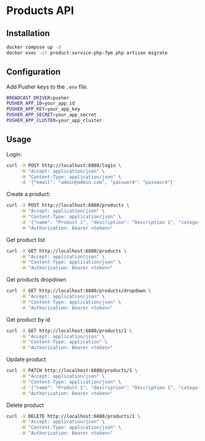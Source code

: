 # Products API

## Installation

```bash
docker compose up -d
docker exec -it product-service-php-fpm php artisan migrate
```

## Configuration

Add Pusher keys to the `.env` file.

```bash
BROADCAST_DRIVER=pusher
PUSHER_APP_ID=your_app_id
PUSHER_APP_KEY=your_app_key
PUSHER_APP_SECRET=your_app_secret
PUSHER_APP_CLUSTER=your_app_cluster
```

## Usage

Login:

```bash
curl -X POST http://localhost:6880/login \
     -H "Accept: application/json" \
     -H "Content-Type: application/json" \
     -d '{"email": "admin@admin.com", "password": "password"}'
```

Create a product:

```bash
curl -X POST http://localhost:6880/products \
     -H "Accept: application/json" \
     -H "Content-Type: application/json" \
     -d '{"name": "Product 1", "description": "Description 1", "category_id": 1, "status_id": 1, "country_id": 1}' \
     -H "Authorization: Bearer <token>"
```

Get product list

```bash
curl -X GET http://localhost:6880/products \
     -H "Accept: application/json" \
     -H "Content-Type: application/json" \
     -H "Authorization: Bearer <token>"
```

Get products dropdown

```bash
curl -X GET http://localhost:6880/products/dropdown \
     -H "Accept: application/json" \
     -H "Content-Type: application/json" \
     -H "Authorization: Bearer <token>"
```

Get product by id

```bash
curl -X GET http://localhost:6880/products/1 \
     -H "Accept: application/json" \
     -H "Content-Type: application" \
     -H "Authorization: Bearer <token>"
```

Update product

```bash
curl -X PATCH http://localhost:6880/products/1 \
     -H "Accept: application/json" \
     -H "Content-Type: application/json" \
     -d '{"name": "Product 1", "description": "Description 1", "category_id": 1, "status_id": 1, "country_id": 1}' \
     -H "Authorization: Bearer <token>"
```

Delete product

```bash
curl -X DELETE http://localhost:6880/products/1 \
     -H "Accept: application/json" \
     -H "Content-Type: application/json" \
     -H "Authorization: Bearer <token>"
```

